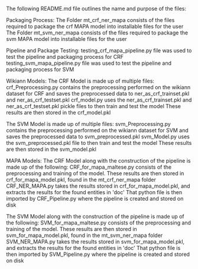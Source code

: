 The following README.md file outlines the name and purpose of the files:

Packaging Process:
  The Folder mt_crf_ner_mapa consists of the files required to package the crf MAPA model into installable files for the user
  The Folder mt_svm_ner_mapa consists of the files required to package the svm MAPA model into installable files for the user


Pipeline and Package Testing:
  testing_crf_mapa_pipeline.py file was used to test the pipeline and packaging process for CRF
  testing_svm_mapa_pipeline.py file was used to test the pipeline and packaging process for SVM


Wikiann Models:
The CRF Model is made up of multiple files:
    crf_Preprocessing.py contains the preprocessing performed on the wikiann dataset for CRF and saves the preprocessed data to
      ner_as_crf_trainset.pkl and ner_as_crf_testset.pkl
    crf_model.py uses the ner_as_crf_trainset.pkl and ner_as_crf_testset.pkl pickle files to then train and test the model
      These results are then stored in the crf_model.pkl

The SVM Model is made up of multiple files:
    svm_Preprocessing.py contains the preprocessing performed on the wikiann dataset for SVM and saves the preprocessed data to
      svm_preprocessed.pkl
    svm_Model.py uses the svm_preprocessed.pkl file to then train and test the model
      These results are then stored in the svm_model.pkl


MAPA Models:
The CRF Model along with the construction of the pipeline is made up of the following:
  CRF_for_mapa_maltese.py consists of the preprocessing and training of the model. These results are then stored in
    crf_for_mapa_model.pkl, found in the mt_crf_ner_mapa folder
  CRF_NER_MAPA.py takes the results stored in crf_for_mapa_model.pkl, and extracts the results for the found entities in 'doc'
  That python file is then imported by CRF_Pipeline.py where the pipeline is created and stored on disk

The SVM Model along with the construction of the pipeline is made up of the following:
  SVM_for_mapa_maltese.py consists of the preprocessing and training of the model. These results are then stored in
    svm_for_mapa_model.pkl, found in the mt_svm_ner_mapa folder
  SVM_NER_MAPA.py takes the results stored in svm_for_mapa_model.pkl, and extracts the results for the found entities in 'doc'
  That python file is then imported by SVM_Pipeline.py where the pipeline is created and stored on disk
  

    
